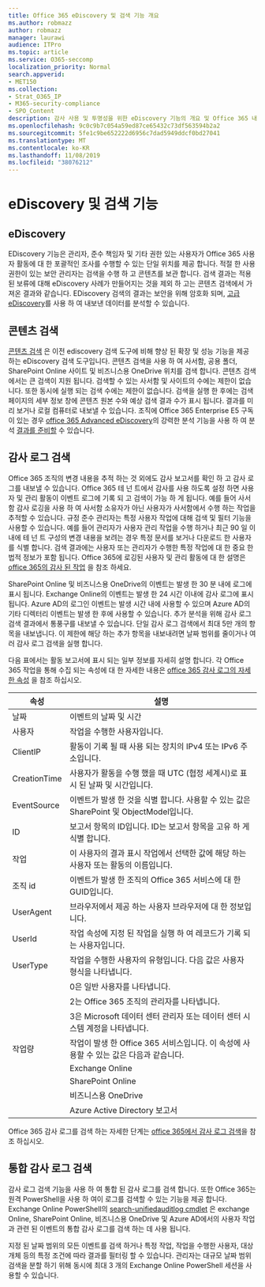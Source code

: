 ```yaml
---
title: Office 365 eDiscovery 및 검색 기능 개요
ms.author: robmazz
author: robmazz
manager: laurawi
audience: ITPro
ms.topic: article
ms.service: O365-seccomp
localization_priority: Normal
search.appverid:
- MET150
ms.collection:
- Strat_O365_IP
- M365-security-compliance
- SPO_Content
description: 감사 사용 및 투명성을 위한 eDiscovery 기능의 개요 및 Office 365 내의 기타 검색 기능
ms.openlocfilehash: 9c0c9b7c054a59ed87ce65432c73df563594b2a2
ms.sourcegitcommit: 5fe1c9be652222d6956c7dad5949ddcf0bd27041
ms.translationtype: MT
ms.contentlocale: ko-KR
ms.lasthandoff: 11/08/2019
ms.locfileid: "38076212"
---
```

# <a name="ediscovery-and-search-features"></a>eDiscovery 및 검색 기능 

## <a name="ediscovery"></a>eDiscovery

EDiscovery 기능은 관리자, 준수 책임자 및 기타 권한 있는 사용자가 Office 365 사용자 활동에 대 한 포괄적인 조사를 수행할 수 있는 단일 위치를 제공 합니다. 적절 한 사용 권한이 있는 보안 관리자는 검색을 수행 하 고 콘텐츠를 보관 합니다. 검색 결과는 적용 된 보류에 대해 eDiscovery 사례가 만들어지는 것을 제외 하 고는 콘텐츠 검색에서 가져온 결과와 같습니다. EDiscovery 검색의 결과는 보안을 위해 암호화 되며, [고급 eDiscovery](https://support.office.com/article/office-365-advanced-ediscovery-fd53438a-a760-45f6-9df4-861b50161ae4)를 사용 하 여 내보낸 데이터를 분석할 수 있습니다.

## <a name="content-search"></a>콘텐츠 검색

[콘텐츠 검색](https://support.office.com/article/Run-a-Content-Search-in-the-Office-365-Security-Compliance-Center-61852fd9-fe8a-4880-a339-cb19ed3bff4a) 은 이전 ediscovery 검색 도구에 비해 향상 된 확장 및 성능 기능을 제공 하는 eDiscovery 검색 도구입니다. 콘텐츠 검색을 사용 하 여 사서함, 공용 폴더, SharePoint Online 사이트 및 비즈니스용 OneDrive 위치를 검색 합니다. 콘텐츠 검색에서는 큰 검색이 지원 됩니다. 검색할 수 있는 사서함 및 사이트의 수에는 제한이 없습니다. 또한 동시에 실행 되는 검색 수에는 제한이 없습니다. 검색을 실행 한 후에는 검색 페이지의 세부 정보 창에 콘텐츠 원본 수와 예상 검색 결과 수가 표시 됩니다. 결과를 미리 보거나 로컬 컴퓨터로 내보낼 수 있습니다. 조직에 Office 365 Enterprise E5 구독이 있는 경우 [office 365 Advanced eDiscovery](https://go.microsoft.com/fwlink/p/?LinkID=620116)의 강력한 분석 기능을 사용 하 여 분석 [결과를 준비할](https://support.office.com/article/Run-a-Content-Search-in-the-Office-365-Security-Compliance-Center-61852fd9-fe8a-4880-a339-cb19ed3bff4a#prepare) 수 있습니다.

## <a name="audit-log-search"></a>감사 로그 검색

Office 365 조직의 변경 내용을 추적 하는 것 외에도 감사 보고서를 확인 하 고 감사 로그를 내보낼 수 있습니다. Office 365 테 넌 트에서 감사를 사용 하도록 설정 하면 사용자 및 관리 활동이 이벤트 로그에 기록 되 고 검색이 가능 하 게 됩니다. 예를 들어 사서함 감사 로깅을 사용 하 여 사서함 소유자가 아닌 사용자가 사서함에서 수행 하는 작업을 추적할 수 있습니다. 규정 준수 관리자는 특정 사용자 작업에 대해 검색 및 필터 기능을 사용할 수 있습니다. 예를 들어 관리자가 사용자 관리 작업을 수행 하거나 최근 90 일 이내에 테 넌 트 구성의 변경 내용을 보려는 경우 특정 문서를 보거나 다운로드 한 사용자를 식별 합니다. 검색 결과에는 사용자 또는 관리자가 수행한 특정 작업에 대 한 중요 한 법적 정보가 포함 됩니다. Office 365에 로깅된 사용자 및 관리 활동에 대 한 설명은 [office 365의 감사 된 작업](https://support.office.com/article/Search-the-audit-log-in-the-Office-365-Security-Compliance-Center-0d4d0f35-390b-4518-800e-0c7ec95e946c#auditlogevents) 을 참조 하세요.

SharePoint Online 및 비즈니스용 OneDrive의 이벤트는 발생 한 30 분 내에 로그에 표시 됩니다. Exchange Online의 이벤트는 발생 한 24 시간 이내에 감사 로그에 표시 됩니다. Azure AD의 로그인 이벤트는 발생 시간 내에 사용할 수 있으며 Azure AD의 기타 디렉터리 이벤트는 발생 한 후에 사용할 수 있습니다. 추가 분석을 위해 감사 로그 검색 결과에서 통풍구를 내보낼 수 있습니다. 단일 감사 로그 검색에서 최대 5만 개의 항목을 내보냅니다. 이 제한에 해당 하는 추가 항목을 내보내려면 날짜 범위를 줄이거나 여러 감사 로그 검색을 실행 합니다.

다음 표에서는 활동 보고서에 표시 되는 일부 정보를 자세히 설명 합니다. 각 Office 365 작업을 통해 수집 되는 속성에 대 한 자세한 내용은 [office 365 감사 로그의 자세한 속성](https://support.office.com/article/detailed-properties-in-the-office-365-audit-log-ce004100-9e7f-443e-942b-9b04098fcfc3) 을 참조 하십시오.

| 속성 | 설명 |
|----------------|----------------------------------------------------------------------------------------------------------------------|
| 날짜 | 이벤트의 날짜 및 시간 |
| 사용자 | 작업을 수행한 사용자입니다. |
| ClientIP | 활동이 기록 될 때 사용 되는 장치의 IPv4 또는 IPv6 주소입니다. |
| CreationTime | 사용자가 활동을 수행 했을 때 UTC (협정 세계시)로 표시 된 날짜 및 시간입니다. |
| EventSource | 이벤트가 발생 한 것을 식별 합니다. 사용할 수 있는 값은 SharePoint 및 ObjectModel입니다. |
| ID | 보고서 항목의 ID입니다. ID는 보고서 항목을 고유 하 게 식별 합니다. |
| 작업 | 이 사용자의 결과 표시 작업에서 선택한 값에 해당 하는 사용자 또는 활동의 이름입니다. |
| 조직 id | 이벤트가 발생 한 조직의 Office 365 서비스에 대 한 GUID입니다. |
| UserAgent | 브라우저에서 제공 하는 사용자 브라우저에 대 한 정보입니다. |
| UserId | 작업 속성에 지정 된 작업을 실행 하 여 레코드가 기록 되는 사용자입니다. |
| UserType | 작업을 수행한 사용자의 유형입니다. 다음 값은 사용자 형식을 나타냅니다. |
|  | 0은 일반 사용자를 나타냅니다. |
|  | 2는 Office 365 조직의 관리자를 나타냅니다. |
|  | 3은 Microsoft 데이터 센터 관리자 또는 데이터 센터 시스템 계정을 나타냅니다. |
| 작업량 | 작업이 발생 한 Office 365 서비스입니다. 이 속성에 사용할 수 있는 값은 다음과 같습니다. |
|  | Exchange Online |
|  | SharePoint Online |
|  | 비즈니스용 OneDrive |
|  | Azure Active Directory 보고서 |

Office 365 감사 로그를 검색 하는 자세한 단계는 [office 365에서 감사 로그 검색](https://support.office.com/article/Search-the-audit-log-in-the-Office-365-Security-Compliance-Center-0d4d0f35-390b-4518-800e-0c7ec95e946c)을 참조 하십시오.

## <a name="search-unified-audit-log"></a>통합 감사 로그 검색

감사 로그 검색 기능을 사용 하 여 통합 된 감사 로그를 검색 합니다. 또한 Office 365는 원격 PowerShell을 사용 하 여이 로그를 검색할 수 있는 기능을 제공 합니다. Exchange Online PowerShell의 [search-unifiedauditlog cmdlet](https://docs.microsoft.com/powershell/module/exchange/policy-and-compliance-audit/Search-UnifiedAuditLog?view=exchange-ps) 은 exchange Online, SharePoint Online, 비즈니스용 OneDrive 및 Azure AD에서의 사용자 작업과 관련 된 이벤트의 통합 감사 로그를 검색 하는 데 사용 됩니다. 

지정 된 날짜 범위의 모든 이벤트를 검색 하거나 특정 작업, 작업을 수행한 사용자, 대상 개체 등의 특정 조건에 따라 결과를 필터링 할 수 있습니다. 관리자는 대규모 날짜 범위 검색을 분할 하기 위해 동시에 최대 3 개의 Exchange Online PowerShell 세션을 사용할 수 있습니다.